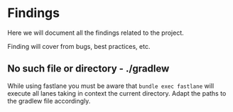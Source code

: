 # Findings

Here we will document all the findings related to the project.

Finding will cover from bugs, best practices, etc.

## No such file or directory - ./gradlew

While using fastlane you must be aware that `bundle exec fastlane` will execute all lanes taking in context the current directory. Adapt the paths to the gradlew file accordingly.